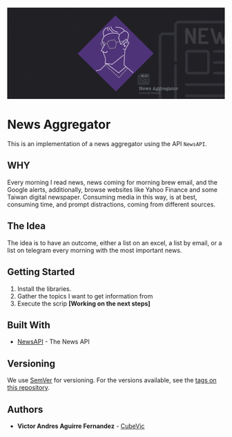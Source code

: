 ![New_Aggregator](News_Aggregator_02.png)
# News Aggregator

This is an implementation of a news aggregator using the API `NewsAPI`.

## WHY

Every morning I read news, news coming for morning brew email, and the Google alerts, additionally, browse websites like Yahoo Finance and some Taiwan digital newspaper. Consuming media in this way, is at best, consuming time, and prompt distractions, coming from different sources.

## The Idea

The idea is to have an outcome, either a list on an excel, a list by email, or a list on telegram every morning with the most important news.

## Getting Started

1. Install the libraries.
2. Gather the topics I want to get information from 
3. Execute the scrip **[Working on the next steps]**


## Built With

* [NewsAPI](https://newsapi.org/docs) - The News API


## Versioning

We use [SemVer](http://semver.org/) for versioning. For the versions available, see the [tags on this repository](https://github.com/your/project/tags). 

## Authors

* **Victor Andres Aguirre Fernandez** -  [CubeVic](https://github.com/CubeVic)

